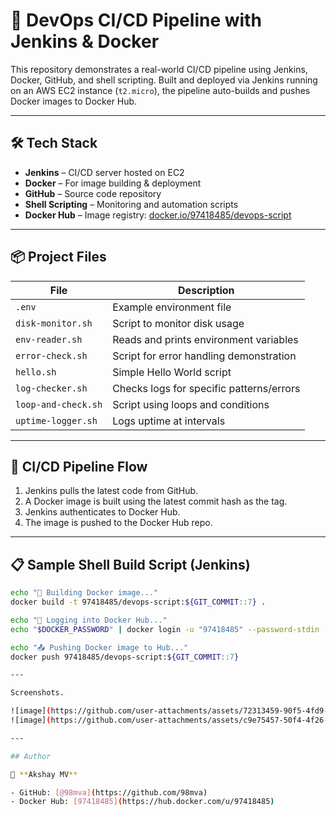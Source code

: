 # 🚀 DevOps CI/CD Pipeline with Jenkins & Docker

This repository demonstrates a real-world CI/CD pipeline using Jenkins, Docker, GitHub, and shell scripting. Built and deployed via Jenkins running on an AWS EC2 instance (`t2.micro`), the pipeline auto-builds and pushes Docker images to Docker Hub.

---

## 🛠️ Tech Stack

- **Jenkins** – CI/CD server hosted on EC2
- **Docker** – For image building & deployment
- **GitHub** – Source code repository
- **Shell Scripting** – Monitoring and automation scripts
- **Docker Hub** – Image registry: [docker.io/97418485/devops-script](https://hub.docker.com/repository/docker/97418485/devops-script)

---

## 📦 Project Files

| File              | Description                                |
|-------------------|--------------------------------------------|
| `.env`            | Example environment file                   |
| `disk-monitor.sh` | Script to monitor disk usage               |
| `env-reader.sh`   | Reads and prints environment variables     |
| `error-check.sh`  | Script for error handling demonstration    |
| `hello.sh`        | Simple Hello World script                  |
| `log-checker.sh`  | Checks logs for specific patterns/errors   |
| `loop-and-check.sh` | Script using loops and conditions       |
| `uptime-logger.sh` | Logs uptime at intervals                 |

---

## 🔁 CI/CD Pipeline Flow

1. Jenkins pulls the latest code from GitHub.
2. A Docker image is built using the latest commit hash as the tag.
3. Jenkins authenticates to Docker Hub.
4. The image is pushed to the Docker Hub repo.

---

## 📋 Sample Shell Build Script (Jenkins)

```bash
echo "🔧 Building Docker image..."
docker build -t 97418485/devops-script:${GIT_COMMIT::7} .

echo "🔐 Logging into Docker Hub..."
echo "$DOCKER_PASSWORD" | docker login -u "97418485" --password-stdin

echo "📤 Pushing Docker image to Hub..."
docker push 97418485/devops-script:${GIT_COMMIT::7}

---

Screenshots.

![image](https://github.com/user-attachments/assets/72313459-90f5-4fd9-9ffb-38c6c33394e7)
![image](https://github.com/user-attachments/assets/c9e75457-50f4-4f26-b9de-a2f8a0a951b8)

---

## Author

👤 **Akshay MV**

- GitHub: [@98mva](https://github.com/98mva)
- Docker Hub: [97418485](https://hub.docker.com/u/97418485)

